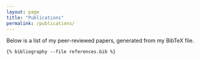 ```yaml
---
layout: page
title: "Publications"
permalink: /publications/
---
```


Below is a list of my peer-reviewed papers, generated from my BibTeX file.

```liquid
{% bibliography --file references.bib %}
```